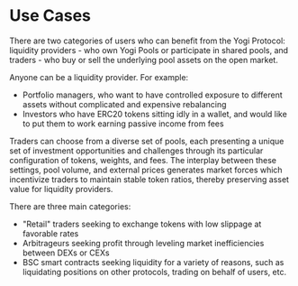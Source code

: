 # Use Cases

There are two categories of users who can benefit from the Yogi Protocol: liquidity providers - who own Yogi Pools or participate in shared pools, and traders - who buy or sell the underlying pool assets on the open market.

Anyone can be a liquidity provider. For example:

* Portfolio managers, who want to have controlled exposure to different assets without complicated and expensive rebalancing 
* Investors who have ERC20 tokens sitting idly in a wallet, and would like to put them to work earning passive income from fees 

Traders can choose from a diverse set of pools, each presenting a unique set of investment opportunities and challenges through its particular configuration of tokens, weights, and fees. The interplay between these settings, pool volume, and external prices generates market forces which incentivize traders to maintain stable token ratios, thereby preserving asset value for liquidity providers.

There are three main categories:

* "Retail" traders seeking to exchange tokens with low slippage at favorable rates
* Arbitrageurs seeking profit through leveling market inefficiencies between DEXs or CEXs 
* BSC smart contracts seeking liquidity for a variety of reasons, such as liquidating positions on other protocols, trading on behalf of users, etc. 

